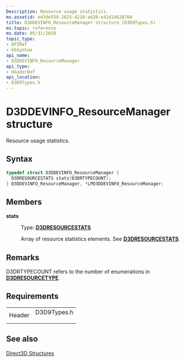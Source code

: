```yaml
---
Description: Resource usage statistics.
ms.assetid: e43de550-2025-4210-a420-e41d14620704
title: D3DDEVINFO_ResourceManager structure (D3D9Types.h)
ms.topic: reference
ms.date: 05/31/2018
topic_type: 
- APIRef
- kbSyntax
api_name: 
- D3DDEVINFO_ResourceManager
api_type: 
- HeaderDef
api_location: 
- D3D9Types.h
---
```


# D3DDEVINFO\_ResourceManager structure

Resource usage statistics.

## Syntax


```C++
typedef struct D3DDEVINFO_ResourceManager {
  D3DRESOURCESTATS stats[D3DRTYPECOUNT];
} D3DDEVINFO_ResourceManager, *LPD3DDEVINFO_ResourceManager;
```



## Members

<dl> <dt>

**stats**
</dt> <dd>

Type: **[**D3DRESOURCESTATS**](d3dresourcestats.md)**

</dd> <dd>

Array of resource statistics elements. See [**D3DRESOURCESTATS**](d3dresourcestats.md).

</dd> </dl>

## Remarks

D3DRTYPECOUNT refers to the number of enumerations in [**D3DRESOURCETYPE**](https://msdn.microsoft.com/library/Bb172601(v=VS.85).aspx).

## Requirements



|                   |                                                                                        |
|-------------------|----------------------------------------------------------------------------------------|
| Header<br/> | <dl> <dt>D3D9Types.h</dt> </dl> |



## See also

<dl> <dt>

[Direct3D Structures](dx9-graphics-reference-d3d-structures.md)
</dt> </dl>

 

 




